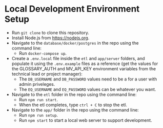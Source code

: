 # Local Development Environment Setup

- Run `git clone` to clone this repository.
- Install Node.js from https://nodejs.org.
- Navigate to the `database/docker/postgres` in the repo using the command line:
  - Run `docker-compose up`.
- Create a `.env.local` file inside the `etl` and `app/server` folders, and populate it using the `.env.example` files as a reference (get the values for the GLOSSARY_AUTH and MV_API_KEY environment variables from the technical lead or project manager):
  - The `DB_USERNAME` and `DB_PASSWORD` values need to be a for a user with admin priveleges.
  - The `EQ_USERNAME` and `EQ_PASSWORD` values can be whatever you want.
- Navigate to the `etl` folder in the repo using the command line:	
  - Run `npm run start`.
  - When the etl completes, type `ctrl + C` to stop the etl.
- Navigate to the `app/` folder in the repo using the command line:	
  - Run `npm run setup`.
  - Run `npm start` to start a local web server to support development.
